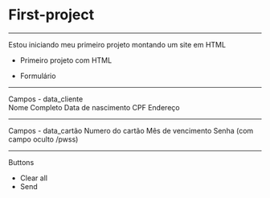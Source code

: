 # First-project
____________________________________________

Estou iniciando meu primeiro projeto montando um site em HTML 
- Primeiro projeto com HTML 

- Formulário 
___________________________________________
Campos - data_cliente  
Nome Completo
Data de nascimento
CPF 
Endereço 
___________________________________________
Campos - data_cartão
Numero do cartão 
Mês de vencimento
Senha (com campo oculto /pwss)
____________________________________________
Buttons 
- Clear all 
- Send
 

